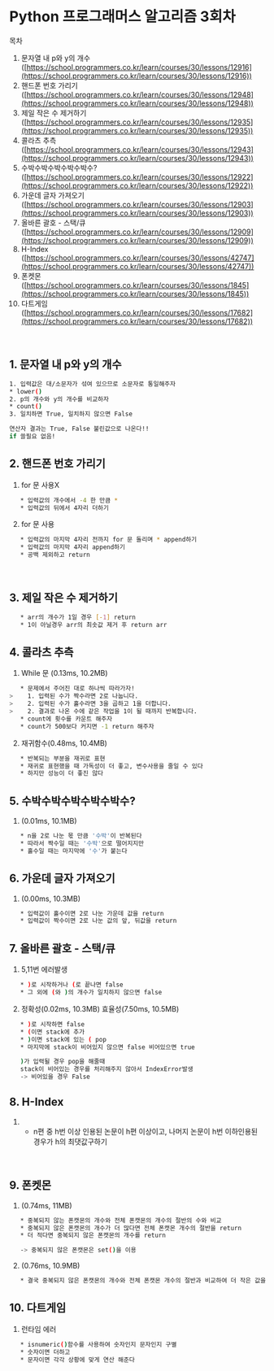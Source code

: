 # Python 프로그래머스 알고리즘 3회차


목차
1. 문자열 내 p와 y의 개수([https://school.programmers.co.kr/learn/courses/30/lessons/12916](https://school.programmers.co.kr/learn/courses/30/lessons/12916))
2. 핸드폰 번호 가리기([https://school.programmers.co.kr/learn/courses/30/lessons/12948](https://school.programmers.co.kr/learn/courses/30/lessons/12948))
3. 제일 작은 수 제거하기 ([https://school.programmers.co.kr/learn/courses/30/lessons/12935](https://school.programmers.co.kr/learn/courses/30/lessons/12935))
4. 콜라츠 추측([https://school.programmers.co.kr/learn/courses/30/lessons/12943](https://school.programmers.co.kr/learn/courses/30/lessons/12943))
5. 수박수박수박수박수박수?([https://school.programmers.co.kr/learn/courses/30/lessons/12922](https://school.programmers.co.kr/learn/courses/30/lessons/12922))
6. 가운데 글자 가져오기([https://school.programmers.co.kr/learn/courses/30/lessons/12903](https://school.programmers.co.kr/learn/courses/30/lessons/12903))
7. 올바른 괄호 - 스택/큐([https://school.programmers.co.kr/learn/courses/30/lessons/12909](https://school.programmers.co.kr/learn/courses/30/lessons/12909))
8. H-Index ([https://school.programmers.co.kr/learn/courses/30/lessons/42747](https://school.programmers.co.kr/learn/courses/30/lessons/42747))
9. 폰켓몬 ([https://school.programmers.co.kr/learn/courses/30/lessons/1845](https://school.programmers.co.kr/learn/courses/30/lessons/1845))
10. 다트게임 ([https://school.programmers.co.kr/learn/courses/30/lessons/17682](https://school.programmers.co.kr/learn/courses/30/lessons/17682))

<br>

## 1. 문자열 내 p와 y의 개수
```sh
1. 입력값은 대/소문자가 섞여 있으므로 소문자로 통일해주자
* lower()
2. p의 개수와 y의 개수를 비교하자
* count()
3. 일치하면 True, 일치하지 않으면 False

연산자 결과는 True, False 불린값으로 나온다!!
if 쓸필요 없음!
```

## 2. 핸드폰 번호 가리기

1. for 문 사용X
```sh
   * 입력값의 개수에서 -4 한 만큼 * 
   * 입력값의 뒤에서 4자리 더하기
```

2. for 문 사용
```sh
   * 입력값의 마지막 4자리 전까지 for 문 돌리며 * append하기
   * 입력값의 마지막 4자리 append하기
   * 공백 제외하고 return
```


<br>

## 3. 제일 작은 수 제거하기

```sh
   * arr의 개수가 1일 경우 [-1] return 
   * 1이 아닐경우 arr의 최솟값 제거 후 return arr
```


## 4. 콜라츠 추측

1. While 문 (0.13ms, 10.2MB)
```sh
   * 문제에서 주어진 대로 하나씩 따라가자! 
>    1. 입력된 수가 짝수라면 2로 나눕니다. 
>    2. 입력된 수가 홀수라면 3을 곱하고 1을 더합니다. 
>    2. 결과로 나온 수에 같은 작업을 1이 될 때까지 반복합니다. 
   * count에 횟수를 카운트 해주자
   * count가 500보다 커지면 -1 return 해주자
```


2. 재귀함수(0.48ms, 10.4MB)
```sh
   * 반복되는 부분을 재귀로 표현
   * 재귀로 표현했을 때 가독성이 더 좋고, 변수사용을 줄일 수 있다
   * 하지만 성능이 더 좋진 않다
```

## 5. 수박수박수박수박수박수?

1. (0.01ms, 10.1MB)
```sh
   * n을 2로 나눈 몫 만큼 '수박'이 반복된다
   * 따라서 짝수일 때는 '수박'으로 떨어지지만
   * 홀수일 때는 마지막에 '수'가 붙는다
```

## 6. 가운데 글자 가져오기

1. (0.00ms, 10.3MB)
```sh
   * 입력값이 홀수이면 2로 나눈 가운데 값을 return
   * 입력값이 짝수이면 2로 나눈 값의 앞, 뒤값을 return
```

## 7. 올바른 괄호 - 스택/큐

1. 5,11번 에러발생
```sh
   * )로 시작하거나 (로 끝나면 false
   * 그 외에 (와 )의 개수가 일치하지 않으면 false
```

2. 정확성(0.02ms, 10.3MB) 효율성(7.50ms, 10.5MB)
```sh
   * )로 시작하면 false
   * (이면 stack에 추가
   * )이면 stack에 있는 ( pop
   * 마지막에 stack이 비어있지 않으면 false 비어있으면 true

   )가 입력될 경우 pop을 해줄때
   stack이 비어있는 경우를 처리해주지 않아서 IndexError발생
   -> 비어있을 경우 False
```


## 8. H-Index

1. 
   * n편 중 h번 이상 인용된 논문이 h편 이상이고, 나머지 논문이 h번 이하인용된 경우가 h의 최댓값구하기


<br>

## 9. 폰켓몬

1. (0.74ms, 11MB)
```sh
   * 중복되지 않는 폰캣몬의 개수와 전체 폰캣몬의 개수의 절반의 수와 비교
   * 중복되지 않은 폰캣몬의 개수가 더 많다면 전체 폰캣몬 개수의 절반을 return
   * 더 적다면 중복되지 않은 폰캣몬의 개수를 return

   -> 중복되지 않은 폰캣몬은 set()을 이용
```

2. (0.76ms, 10.9MB)
```sh
   * 결국 중복되지 않은 폰캣몬의 개수와 전체 폰캣몬 개수의 절반과 비교하여 더 작은 값을 return하는 것
```

## 10. 다트게임

1. 런타임 에러
```sh
   * isnumeric()함수를 사용하여 숫자인지 문자인지 구별
   * 숫자이면 더하고
   * 문자이면 각각 상황에 맞게 연산 해준다
```

